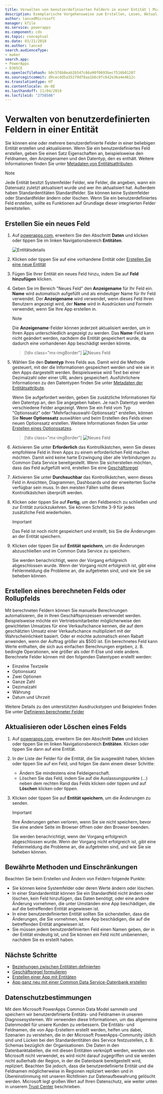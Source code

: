 ```yaml
---
title: Verwalten von benutzerdefinierten Feldern in einer Entität | Microsoft Docs
description: Exemplarische Vorgehensweise zum Erstellen, Lesen, Aktualisieren und Löschen benutzerdefinierter Felder in einer Entität in Common Data Service.
author: lancedMicrosoft
manager: kfile
ms.service: powerapps
ms.component: cds
ms.topic: conceptual
ms.date: 03/21/2018
ms.author: lanced
search.audienceType:
- maker
search.app:
- PowerApps
- D365CE
ms.openlocfilehash: b0c576b8eab2b547c66a90f0693becf516b01207
ms.sourcegitcommit: d9cecdd5a35279d78aa1b6c9fc642e36a4e4612c
ms.translationtype: HT
ms.contentlocale: de-DE
ms.lasthandoff: 11/04/2019
ms.locfileid: "2758586"
---
```

# <a name="manage-custom-fields-in-an-entity"></a>Verwalten von benutzerdefinierten Feldern in einer Entität
Sie können eine oder mehrere benutzerdefinierte Felder in einer beliebigen Entität erstellen und aktualisieren. Wenn Sie ein benutzerdefiniertes Feld erstellen, geben Sie einen Satz Eigenschaften an, beispielsweise den Feldnamen, den Anzeigenamen und den Datentyp, den es enthält. Weitere Informationen finden Sie unter [Metadaten von Entitätsattributen](../../developer/common-data-service/entity-attribute-metadata.md).

> [!NOTE]
> Jede Entität besitzt Systemfelder Felder, wie Felder, die angeben, wann ein Datensatz zuletzt aktualisiert wurde und wer ihn aktualisiert hat. Außerdem haben Standardentitäten Standardfelder. Sie können keine Systemfelder oder Standardfelder ändern oder löschen. Wenn Sie ein benutzerdefiniertes Feld erstellen, sollte es Funktionen auf Grundlage dieser integrierten Felder bereitstellen.

## <a name="create-a-field"></a>Erstellen Sie ein neues Feld
1. Auf [powerapps.com](https://make.powerapps.com/?utm_source=padocs&utm_medium=linkinadoc&utm_campaign=referralsfromdoc), erweitern Sie den Abschnitt **Daten** und klicken oder tippen Sie im linken Navigationsbereich **Entitäten**.

    ![Entitätsdetails](./media/data-platform-cds-create-entity/entitylist.png "Entitätsliste")

2. Klicken oder tippen Sie auf eine vorhandene Entität oder [Erstellen Sie eine neue Entität](data-platform-create-entity.md)

3. Fügen Sie Ihrer Entität ein neues Feld hinzu, indem Sie auf **Feld hinzufügen** klicken.

4. Geben Sie im Bereich "Neues Feld" den **Anzeigename** für Ihr Feld ein. **Name** wird automatisch aufgefüllt und als eindeutiger Name für Ihr Feld verwendet. Der **Anzeigename** wird verwendet, wenn dieses Feld Ihren Benutzern angezeigt wird, der **Name** wird in Ausdrücken und Formeln verwendet, wenn Sie Ihre App erstellen in.

    > [!NOTE]
    > Die **Anzeigename**-Felder können jederzeit aktualisiert werden, um in Ihren Apps unterschiedlich angezeigt zu werden. Das **Name**-Feld kann nicht geändert werden, nachdem die Entität gespeichert wurde, da dadurch eine vorhandenen App beschädigt werden könnte.

    > [!div class="mx-imgBorder"] 
    > ![Neues Feld](./media/data-platform-cds-create-entity/newfieldpanel.png "Neuer Feldbereich")

5. Wählen Sie den **Datentyp** Ihres Felds aus. Damit wird die Methode gesteuert, mit der die Informationen gespeichert werden und wie sie in den Apps dargestellt werden. Beispielsweise wird Text bei einer Dezimalzahl oder einer URL anders gespeichert. Ausführlichere Informationen zu den Datentypen finden Sie unter [Metadaten der Entitätsattribute](../../developer/common-data-service/entity-attribute-metadata.md).

    Wenn Sie aufgefordert werden, geben Sie zusätzliche Informationen für den Datentyp an, den Sie angegeben haben. Je nach Datentyp werden verschiedene Felder angezeigt. Wenn Sie ein Feld vom Typ "Optionssatz" oder "Mehrfachauswahl-Optionssatz" erstellen, können Sie **Neuer Optionssatz** auswählen und beim Erstellen des Felds einen neuen Optionssatz erstellen. Weitere Informationen finden Sie unter [Erstellen eines Optionssatzes](custom-picklists.md).

    > [!div class="mx-imgBorder"] 
    > ![Neues Feld](./media/data-platform-cds-create-entity/newfieldpanel-2.png "Neuer Feldbereich")


7. Aktivieren Sie unter **Erforderlich** das Kontrollkästchen, wenn Sie dieses empfohlene Feld in Ihren Apps zu einem erforderlichen Feld machen möchten. Damit wird keine harte Erzwingung über alle Verbindungen zu Common Data Service bereitgestellt. Wenn Sie sicherstellen möchten, dass das Feld aufgefüllt wird, erstellen Sie eine [Geschäftsregel](data-platform-create-business-rule.md)

8. Aktivieren Sie unter **Durchsuchbar** das Kontrollkästchen, wenn dieses Feld in Ansichten, Diagrammen, Dashboards und der erweiterten Suche verfügbar sein muss. In den meisten Fällen sollte dieses Kontrollkästchen überprüft werden.

9. Klicken oder tippen Sie auf **Fertig**, um den Feldbereich zu schließen und zur Entität zurückzukehren. Sie können Schritte 3-9 für jedes zusätzliche Feld wiederholen.
   
    > [!IMPORTANT]
    > Das Feld ist noch nicht gespeichert und erstellt, bis Sie die Änderungen an der Entität speichern.

10. Klicken oder tippen Sie auf **Entität speichern**, um die Änderungen abzuschließen und im Common Data Service zu speichern.

    Sie werden benachrichtigt, wenn der Vorgang erfolgreich abgeschlossen wurde. Wenn der Vorgang nicht erfolgreich ist, gibt eine Fehlermeldung die Probleme an, die aufgetreten sind, und wie Sie sie beheben können.

## <a name="create-a-calculated-or-roll-up-field"></a>Erstellen eines berechneten Felds oder Rollupfelds
Mit berechneten Feldern können Sie manuelle Berechnungen automatisieren, die in Ihren Geschäftsprozessen verwendet werden. Beispielsweise möchte ein Vertriebsmitarbeiter möglicherweise den gewichteten Umsatzes für eine Verkaufschance kennen, die auf dem geschätzten Umsatz einer Verkaufschance multipliziert mit der Wahrscheinlichkeit basiert. Oder er möchte automatisch einen Rabatt anwenden, wenn der Auftrag größer als $500 ist. Ein berechnetes Feld kann Werte enthalten, die sich aus einfachen Berechnungen ergeben, z. B. bedingte Operationen, wie größer als oder If-Else und viele andere. Berechnete Felder können mit den folgenden Datentypen erstellt werden:

* Einzelne Textzeile
* Optionssatz
* Zwei Optionen
* Ganze Zahl
* Dezimalzahl
* Währung
* Datum und Uhrzeit

Weitere Details zu den unterstützten Ausdruckstypen und Beispielen finden Sie unter [Definieren berechneter Felder](/dynamics365/customer-engagement/customize/define-calculated-fields)

## <a name="update-or-delete-a-field"></a>Aktualisieren oder Löschen eines Felds
1. Auf [powerapps.com](https://make.powerapps.com/?utm_source=padocs&utm_medium=linkinadoc&utm_campaign=referralsfromdoc), erweitern Sie den Abschnitt **Daten** und klicken oder tippen Sie im linken Navigationsbereich **Entitäten**. Klicken oder tippen Sie dann auf eine Entität.
2. In der Liste der Felder für die Entität, die Sie ausgewählt haben, klicken oder tippen Sie auf ein Feld, und folgen Sie dann einem dieser Schritte:
   
   * Ändern Sie mindestens eine Feldeigenschaft.
   * Löschen Sie das Feld, indem Sie auf die Auslassungspunkte (...) neben dem rechten Rand das Felds klicken oder tippen und auf **Löschen** klicken oder tippen.

3. Klicken oder tippen Sie auf **Entität speichern**, um die Änderungen zu senden.
   
    > [!IMPORTANT]
    > Ihre Änderungen gehen verloren, wenn Sie sie nicht speichern, bevor Sie eine andere Seite im Browser öffnen oder den Browser beenden.

    Sie werden benachrichtigt, wenn der Vorgang erfolgreich abgeschlossen wurde. Wenn der Vorgang nicht erfolgreich ist, gibt eine Fehlermeldung die Probleme an, die aufgetreten sind, und wie Sie sie beheben können.

## <a name="best-practices-and-restrictions"></a>Bewährte Methoden und Einschränkungen
Beachten Sie beim Erstellen und Ändern von Feldern folgende Punkte:

* Sie können keine Systemfelder oder deren Werte ändern oder löschen.
* In einer Standardentität können Sie ein Standardfeld nicht ändern oder löschen, kein Feld hinzufügen, das Daten benötigt, oder eine andere Änderung vornehmen, die unter Umständen eine App beschädigen, die auf die betreffenden Entität angewiesen ist.
* In einer benutzerdefinierten Entität sollten Sie sicherstellen, dass die Änderungen, die Sie vornehmen, keine App beschädigen, die auf die betreffenden Entität angewiesen ist.
* Sie müssen jedem benutzerdefinierten Feld einen Namen geben, der in der Entität eindeutig ist, und Sie können ein Feld nicht umbenennen, nachdem Sie es erstellt haben.

## <a name="next-steps"></a>Nächste Schritte
* [Beziehungen zwischen Entitäten definierten](data-platform-entity-lookup.md)
* [Geschäftsregel formulieren](data-platform-create-business-rule.md)
* [Erstellen einer App mit Entitäten](../canvas-apps/data-platform-create-app.md)
* [App ganz neu mit einer Common Data Service-Datenbank erstellen](../canvas-apps/data-platform-create-app-scratch.md)

## <a name="privacy-notice"></a>Datenschutzbestimmungen
Mit dem Microsoft PowerApps Common Data Model sammeln und speichern wir benutzerdefinierte Entitäts- und Feldnamen in unseren Diagnosesystemen.  Wir verwenden diese Informationen, um das allgemeine Datenmodell für unsere Kunden zu verbessern. Die Entitäts- und Feldnamen, die von App-Erstellern erstellt werden, helfen uns dabei, Szenarien zu verstehen, die in der Microsoft PowerApps-Community üblich sind und Lücken bei den Standardentitäten des Service festzustellen, z. B. Schemas bezüglich der Organisationen. Die Daten in den Datenbanktabellen, die mit diesen Entitäten verknüpft werden, werden von Microsoft nicht verwendet, es wird nicht darauf zugegriffen und sie werden nicht außerhalb der Region, in der die Datenbank bereitgestellt wird, repliziert. Beachten Sie jedoch, dass die benutzerdefinierte Entität und die Feldnamen möglicherweise in Regionen repliziert werden und in Übereinstimmung mit unseren Richtlinien zur Datenaufbewahrung gelöscht werden. Microsoft legt großen Wert auf Ihren Datenschutz, wie weiter unten in unserem [Trust Center](https://www.microsoft.com/trustcenter/Privacy/default.aspx) beschrieben.

